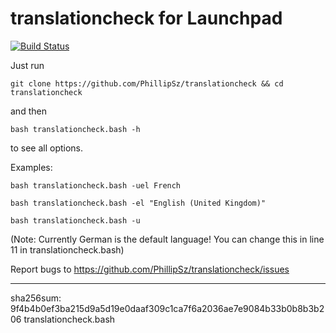 translationcheck for Launchpad
==============================
[![Build Status](https://travis-ci.org/PhillipSz/translationcheck.png)](https://travis-ci.org/PhillipSz/translationcheck)

Just run 
	
	git clone https://github.com/PhillipSz/translationcheck && cd translationcheck

and then 

	bash translationcheck.bash -h

to see all options.

Examples:

	bash translationcheck.bash -uel French

	bash translationcheck.bash -el "English (United Kingdom)"

	bash translationcheck.bash -u

(Note: Currently German is the default language! You can change this in line 11 in translationcheck.bash)

Report bugs to https://github.com/PhillipSz/translationcheck/issues

-------------------------------------------------------------------------------------------------------------------------

sha256sum:
9f4b4b0ef3ba215d9a5d19e0daaf309c1ca7f6a2036ae7e9084b33b0b8b3b206  translationcheck.bash
